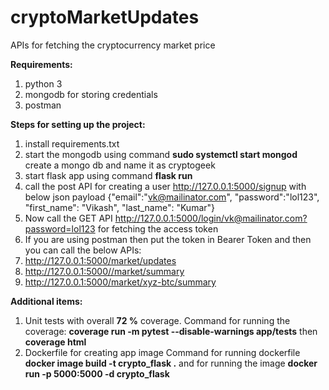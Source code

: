# cryptoMarketUpdates
APIs for fetching the cryptocurrency market price

**Requirements:**
1) python 3
2) mongodb for storing credentials
3) postman

**Steps for setting up the project:**
1) install requirements.txt
2) start the mongodb using command **sudo systemctl start mongod** create a mongo db and name it as cryptogeek
3) start flask app using command **flask run**
4) call the post API for creating a user http://127.0.0.1:5000/signup with below json payload {"email":"vk@mailinator.com",
"password":"lol123",
"first_name": "Vikash",
"last_name": "Kumar"} 
5) Now call the GET API http://127.0.0.1:5000/login/vk@mailinator.com?password=lol123 for fetching the access token
6) If you are using postman then put the token in Bearer Token and then you can call the below APIs:
7) http://127.0.0.1:5000/market/updates
8) http://127.0.0.1:5000//market/summary
9) http://127.0.0.1:5000/market/xyz-btc/summary



**Additional items:**
1) Unit tests with overall **72 %** coverage.
Command for running the coverage: **coverage run -m pytest --disable-warnings app/tests** then **coverage html**
2) Dockerfile for creating app image
Command for running dockerfile **docker image build -t crypto_flask .** and for running the image **docker run -p 5000:5000 -d crypto_flask**
